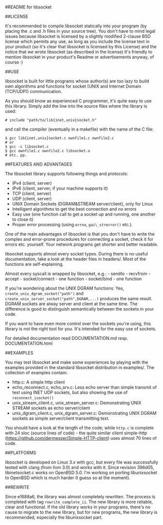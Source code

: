 #README for libsocket

##LICENSE

It's recommended to compile libsocket statically into your program (by placing the .c and .h files in your source tree).
You don't have to mind legal issues because libsocket is licensed by a slightly modified 2-clause BSD license which permits
any use, as long as you include the license text in your product (so it's clear that libsocket is licensed by this License)
and the notice that *we* wrote libsocket (as described in the license)
It's friendly to mention libsocket in your product's Readme or advertisements anyway, of course :)

##USE

libsocket is built for little programs whose author(s) are too lazy to build own algorithms and functions for socket (UNIX
and Internet Domain (TCP/UDP)) communication.

As you should know as experienced C programmer, it's quite easy to use this library.
Simply add the line into the source files where the library is used:

	# include "path/to/lib{inet,unix}socket.h"

and call the compiler (eventually in a makefile) with the name of the C file:

	$ gcc lib{inet,unix}socket.c ownfile1.c ownfile2.c
	# or
	$ gcc -c libsocket.c
	$ gcc ownfile1.c ownfile2.c libsocket.o
	# etc. pp.

##FEATURES AND ADVANTAGES

The libsocket library supports following things and protocols:

* IPv4 (client, server)
* IPv6 (client, server; if your machine supports it)
* TCP (client, server)
* UDP (client, server)
* UNIX Domain Sockets (DGRAM&STREAM server/client), only for Linux
* Intelligent algorithms to get the best connection and no errors
* Easy use (one function call to get a socket up and running, one another to close it)
* Proper error processing (using `errno`, `gai\_strerror()` etc.).

One of the main advantages of libsocket is that you don't have to write the complex and error-prone
procedures for connecting a socket, check it for errors etc. yourself. Your network programs
get shorter and better readable.

libsocket supports almost every socket types. During there is no useful documentation, take a look
at the header files in headers/. Most of the functions are self-explaining.

Almost every syscall is wrapped by libsocket, e.g.:
	- sendto
	- recvfrom
	- accept
	- socket/connect - one function
	- socket/bind    - one function

If you're wondering about the UNIX DGRAM functions: Yes, `create_unix_dgram_socket("path")` and `create_unix_server_socket("path",DGRAM,...)`
produces the same result. DGRAM sockets are alway server and client at the same time. The difference is good to distinguish
semantically between the sockets in your code.

If you want to have even more control over the sockets you're using, this library is not the right tool for you. It's intended for the easy
use of sockets.

For detailed documentation read DOCUMENTATION.md resp. DOCUMENTATION.html

##EXAMPLES

You may test libsocket and make some experiences by playing with the examples provided in the standard libsocket distribution
in examples/.
The collection of examples contain:

* http.c: A simple http client
* echo\_reconnect.c, echo\_srv.c: Less echo server than simple transmit of text using INET UDP sockets, but also showing the use of `reconnect_isocket()`
* unix\_stream\_client.c, unix\_stream\_server.c: Demonstrating UNIX STREAM sockets as echo server/client
* unix\_dgram\_client.c, unix\_dgram\_server.c: Demonstrating UNIX DGRAM sockets as simple server/client transmitting text.

You should have a look at the length of the code; while `http.c` is complete with 24 sloc (source lines of code) - the quite similar client 
simple-http (https://github.com/dermesser/Simple-HTTP-client) uses almost 70 lines of code.

##PLATFORMS

libsocket is developed on Linux 3.x with gcc, but every file was successfully tested with clang (from llvm 3.0) and works with it.
Since revision 396d05, libinetsocket.c works on OpenBSD 5.0. I'm working on porting libunixsocket to OpenBSD which is much harder (I guess so at the moment).

##REWRITE

Since e1688a6, the library was almost completely rewritten. The process is completed with tag `rewrite_complete_ii`.
The new library is more reliable, clear and functional. If the old library works in your programs, there's no cause
to migrate to the new library, but for new programs, the new library is recommended, especially the libunixsocket part.
